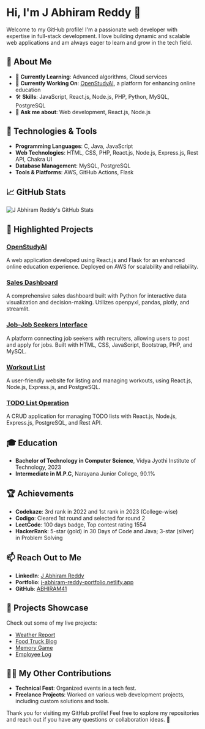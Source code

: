 # Hi, I'm J Abhiram Reddy 👋

Welcome to my GitHub profile! I'm a passionate web developer with expertise in full-stack development. I love building dynamic and scalable web applications and am always eager to learn and grow in the tech field.

## 🚀 About Me

- 🌱 **Currently Learning**: Advanced algorithms, Cloud services
- 💼 **Currently Working On**: [OpenStudyAI](https://openstudyai.com/), a platform for enhancing online education
- 🛠️ **Skills**: JavaScript, React.js, Node.js, PHP, Python, MySQL, PostgreSQL
- 💬 **Ask me about**: Web development, React.js, Node.js

## 🔧 Technologies & Tools

- **Programming Languages**: C, Java, JavaScript
- **Web Technologies**: HTML, CSS, PHP, React.js, Node.js, Express.js, Rest API, Chakra UI
- **Database Management**: MySQL, PostgreSQL
- **Tools & Platforms**: AWS, GitHub Actions, Flask

## 📈 GitHub Stats

![J Abhiram Reddy's GitHub Stats](https://github-readme-stats.vercel.app/api?username=ABHIRAM41&show_icons=true&hide_title=true&count_private=true&include_all_commits=true&theme=radical)

## 🌟 Highlighted Projects

### [OpenStudyAI](https://openstudyai.com/)
A web application developed using React.js and Flask for an enhanced online education experience. Deployed on AWS for scalability and reliability.

### [Sales Dashboard](https://github.com/ABHIRAM41/sales-dashboard)
A comprehensive sales dashboard built with Python for interactive data visualization and decision-making. Utilizes openpyxl, pandas, plotly, and streamlit.

### [Job-Job Seekers Interface](https://github.com/ABHIRAM41/job-job-seekers-interface)
A platform connecting job seekers with recruiters, allowing users to post and apply for jobs. Built with HTML, CSS, JavaScript, Bootstrap, PHP, and MySQL.

### [Workout List](https://github.com/ABHIRAM41/workout-list)
A user-friendly website for listing and managing workouts, using React.js, Node.js, Express.js, and PostgreSQL.

### [TODO List Operation](https://github.com/ABHIRAM41/todo-list-operation)
A CRUD application for managing TODO lists with React.js, Node.js, Express.js, PostgreSQL, and Rest API.

## 🎓 Education

- **Bachelor of Technology in Computer Science**, Vidya Jyothi Institute of Technology, 2023
- **Intermediate in M.P.C**, Narayana Junior College, 90.1%

## 🏆 Achievements

- **Codekaze**: 3rd rank in 2022 and 1st rank in 2023 (College-wise)
- **Codigo**: Cleared 1st round and selected for round 2
- **LeetCode**: 100 days badge, Top contest rating 1554
- **HackerRank**: 5-star (gold) in 30 Days of Code and Java; 3-star (silver) in Problem Solving

## 📫 Reach Out to Me

- **LinkedIn**: [J Abhiram Reddy](https://www.linkedin.com/in/j-abhiram-reddy/)
- **Portfolio**: [j-abhiram-reddy-portfolio.netlify.app](https://j-abhiram-reddy-portfolio.netlify.app)
- **GitHub**: [ABHIRAM41](https://github.com/ABHIRAM41)

## 🎨 Projects Showcase

Check out some of my live projects:

- [Weather Report](https://a-weather-report.netlify.app)
- [Food Truck Blog](https://foodtruckdemo.netlify.app)
- [Memory Game](https://6memory-game.netlify.app)
- [Employee Log](https://employee-log.netlify.app)

## 👨‍💻 My Other Contributions

- **Technical Fest**: Organized events in a tech fest.
- **Freelance Projects**: Worked on various web development projects, including custom solutions and tools.

Thank you for visiting my GitHub profile! Feel free to explore my repositories and reach out if you have any questions or collaboration ideas. 🚀

